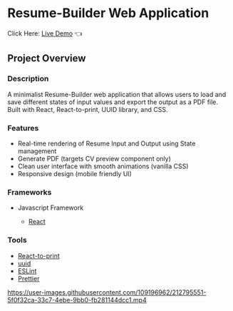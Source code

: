 # Resume-Builder Web Application

Click Here: [Live Demo](https://swhag.github.io/Resume-Builder-App/) :point_left:

## Project Overview

### Description

A minimalist Resume-Builder web application that allows users to load
and save different states of input values and export the output as a
PDF file. Built with React, React-to-print, UUID library, and CSS.

### Features

- Real-time rendering of Resume Input and Output using State management
- Generate PDF (targets CV preview component only)
- Clean user interface with smooth animations (vanilla CSS)
- Responsive design (mobile friendly UI)

### Frameworks

- Javascript Framework

  - [React](https://reactjs.org/)

### Tools

- [React-to-print](https://www.npmjs.com/package/react-to-print)
- [uuid](https://www.npmjs.com/package/uuid)
- [ESLint](https://eslint.org/)
- [Prettier](https://prettier.io/)

https://user-images.githubusercontent.com/109196962/212795551-5f0f32ca-33c7-4ebe-9bb0-fb281144dcc1.mp4
